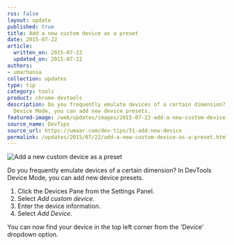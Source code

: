 ```yaml
---
rss: false
layout: update
published: true
title: Add a new custom device as a preset
date: 2015-07-22
article:
  written_on: 2015-07-22
  updated_on: 2015-07-22
authors:
- umarhansa
collection: updates
type: tip
category: tools
product: chrome-devtools
description: Do you frequently emulate devices of a certain dimension? In DevTools
  Device Mode, you can add new device presets.
featured-image: /web/updates/images/2015-07-22-add-a-new-custom-device-as-a-preset/add-new-device.gif
source_name: DevTips
source_url: https://umaar.com/dev-tips/51-add-new-device
permalink: /updates/2015/07/22/add-a-new-custom-device-as-a-preset.html
---
```

<img src="/web/updates/images/2015-07-22-add-a-new-custom-device-as-a-preset/add-new-device.gif" alt="Add a new custom device as a preset">

Do you frequently emulate devices of a certain dimension? In DevTools Device Mode, you can add new device presets.

<ol>
<li>Click the Devices Pane from the Settings Panel.</li>
<li>Select <em>Add custom device</em>.</li>
<li>Enter the device information.</li>
<li>Select <em>Add Device</em>.</li>
</ol>

You can now find your device in the top left corner from the 'Device' dropdown option.